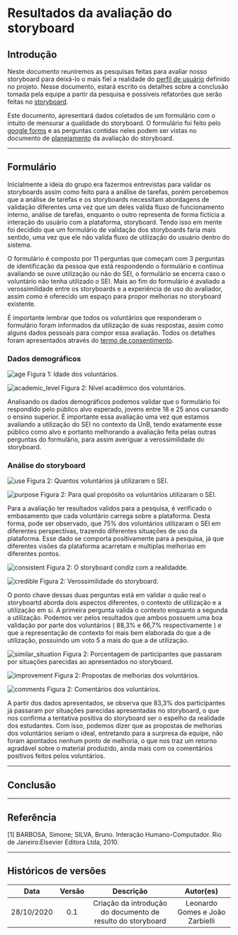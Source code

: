 # Resultados da avaliação do storyboard

## Introdução

Neste documento reuniremos as pesquisas feitas para avaliar nosso storyboard para deixá-lo o mais fiel a realidade do [perfil de usuário](../../use_context/user_profiles.md) definido no projeto. Nesse documento, estará escrito os detalhes sobre a conclusão tomada pela equipe a partir da pesquisa e possíveis refatorões que serão feitas no [storyboard](../../use_context/storyboards.md).

Este documento, apresentará dados coletados de um formulário com o intuito de mensurar a qualidade do storyboard. O formulário foi feito pelo [google forms](https://docs.google.com/forms/u/0/) e as perguntas contidas neles podem ser vistas no documento de [planejamento](../planning.md) da avaliação do storyboard.

---

## Formulário

Inicialmente a ideia do grupo era fazermos entrevistas para validar os storyboards assim como feito para a análise de tarefas, porém percebemos que a análise de tarefas e os storyboards necessitam abordagens de validação diferentes uma vez que um deles valida fluxo de funcionamento interno, análise de tarefas, enquanto o outro representa de forma fictícia a interação do usuário com a plataforma, storyboard. Tendo isso em mente foi decidido que um formulário de validação dos storyboards faria mais sentido, uma vez que ele não valida fluxo de utilização do usuário dentro do sistema.

O formulário é composto por 11 perguntas que começam com 3 perguntas de identificação da pessoa que está respondendo o formulário e continua avaliando se ouve utilização ou não do SEI, o formulário se encerra caso o voluntário não tenha utilizado o SEI. Mais ao fim do formulário é avaliado a verossimilidade entre os storyboards e a experiência de uso do avaliador, assim como é oferecido um espaço para propor melhorias no storyboard existente.

É importante lembrar que todos os voluntários que responderam o formulário foram informados da utilização de suas respostas, assim como alguns dados pessoais para compor essa avaliação. Todos os detalhes foram apresentados através do [termo de consentimento](./consent_form.md).

### Dados demográficos

![age](../../assets/images/storyboard/age.png)
Figura 1: Idade dos voluntários.

![academic_level](../../assets/images/storyboard/academic_level.png)
Figura 2: Nível acadêmico dos voluntários.

Analisando os dados demográficos podemos validar que o formulário foi respondido pelo público alvo esperado, jovens entre 18 e 25 anos cursando o ensino superior. É importante essa avaliação uma vez que estamos avaliando a utilização do SEI no contexto da UnB, tendo exatamente esse público como alvo e portanto melhorando a avaliação feita pelas outras perguntas do formulário, para assim averiguar a verossimilidade do storyboard.

### Análise do storyboard

![use](../../assets/images/storyboard/use.png)
Figura 2: Quantos voluntários já utilizaram o SEI.

![purpose](../../assets/images/storyboard/purpose.png)
Figura 2: Para qual propósito os voluntários utilizaram o SEI.

Para a avaliação ter resultados validos para a pesquisa, é verificado o embasamento que cada voluntário carrega sobre a plataforma. Desta forma, pode ser observado, que 75% dos voluntários utilizaram o SEI em diferentes perspectivas, trazendo diferentes situações de uso da plataforma. Esse dado se comporta positivamente para a pesquisa, já que diferentes visões da plataforma acarretam e multiplas melhorias em diferentes pontos.

![consistent](../../assets/images/storyboard/consistent.png)
Figura 2: O storyboard condiz com a realidadde.

![credible](../../assets/images/storyboard/credible.png)
Figura 2: Verossimilidade do storyboard.

O ponto chave dessas duas perguntas está em validar o quão real o storyboartd aborda dois aspectos diferentes, o contexto de utilização e a utilização em si. A primeira pergunta valida o contexto enquanto a segunda a utilização. Podemos ver pelos resultados que ambos possuem uma boa validação por parte dos voluntários ( 88,3% e 66,7% respectivamente ) e que a representação de contexto foi mais bem elaborada do que a de utilização, possuindo um voto 5 a mais do que a de utilização.

![similar_situation](../../assets/images/storyboard/similar_situation.png)
Figura 2: Porcentagem de participantes que passaram por situações parecidas ao apresentados no storyboard.

![improvement](../../assets/images/storyboard/improvement.png)
Figura 2: Propostas de melhorias dos voluntários.

![comments](../../assets/images/storyboard/comments.png)
Figura 2: Comentários dos voluntários.

A partir dos dados apresentados, se observa que 83,3% dos participantes já passaram por situações parecidas apresentadas no storyboard, o que nos confirma a tentativa positiva do storyboard ser o espelho da realidade dos estudantes. Com isso, podemos dizer que as propostas de melhorias dos voluntários seriam o ideal, entretando para a surpresa da equipe, não foram apontados nenhum ponto de melhoria, o que nos traz um retorno agradável sobre o material produzido, ainda mais com os comentários positivos feitos pelos voluntários.

---

## Conclusão

---

## Referência

[1] BARBOSA, Simone; SILVA, Bruno. Interação Humano-Computador. Rio de Janeiro:Elsevier Editora Ltda, 2010.

---

## Históricos de versões

|    Data    | Versão |                          Descrição                          |            Autor(es)            |
| :--------: | :----: | :---------------------------------------------------------: | :-----------------------------: |
| 28/10/2020 |  0.1   | Criação da introdução do documento de resulto do storyboard | Leonardo Gomes e João Zarbielli |
